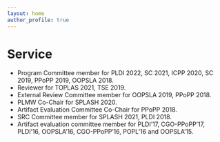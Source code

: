 ```yaml
---
layout: home 
author_profile: true
---
```

<h1> Service </h1>
<ul>
 <li> Program Committee member for PLDI 2022, SC 2021, ICPP 2020, SC 2019, PPoPP 2019, OOPSLA 2018. </li>
 <li> Reviewer for TOPLAS 2021, TSE 2019. </li>
 <li> External Review Committee member for OOPSLA 2019, PPoPP 2018. </li>
 <li> PLMW Co-Chair for SPLASH 2020. </li>
 <li> Artifact Evaluation Committee Co-Chair for PPoPP 2018. </li>
 <li> SRC Committee member for SPLASH 2021, PLDI 2018. </li>
 <li> Artifact evaluation committee member for PLDI’17, CGO-PPoPP’17, PLDI’16, OOPSLA’16, CGO-PPoPP’16, POPL’16 and OOPSLA’15.</li>
</ul>
